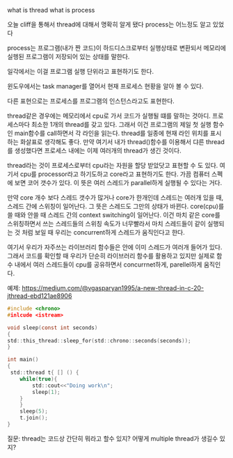 what is thread
what is process

오늘 cliff을 통해서 thread에 대해서 명확히 알게 됐다
process는 어느정도 알고 있었다

process는 프로그램(내가 짠 코드)이 하드디스크로부터 실행상태로 변환되서
메모리에 실헹된 프로그램이 저장되어 있는 상태를 말한다.

일각에서는 이걸 프로그램 실행 단위라고 표현하기도 한다.

윈도우에서는 task manager를 열어서 현재 프로세스 현황을 알아 볼 수 있다.

다른 표현으로는 프로세스를 프로그램의 인스턴스라고도 표현한다.


thread같은 경우에는 메모리에서 cpu로 가서 코드가 실행될 떄를 말하는 것아디.
프로세스마다 최소한 1개의 thread를 갖고 있다. 그래서 이건 프로그램의 제일 첫 실행 함수인 
main함수를 call하면서 각 라인을 읽는다.
thread를 일종에 현재 라인 위치를 표시하는 화살표로 생각해도 좋다.
만약 여기서 내가 thread()함수를 이용해서 댜른 thread를 생성했다면
프로세스 내에는 이제 여러개의 thread가 생긴 것이다.

thread라는 것이 프로세스로부터 cpu라는 자원을 할당 받았닷고 표현할 수 도 있다.
여기서 cpu를 processor라고 하기도하고 core라고 표현하기도 한다.
가끔 컴퓨터 스펙에 보면 코어 갯수가 있다. 이 뜻은 여러 스레드가 parallel하게 실행될 수 있다는 거다.

만약 core 개수 보다 스레드 갯수가 많거나 core가 한개인데 스레드는 여러개 있을 때,
스레드 간에 스위칭이 일어난다. 그 뜻은 스레드도 그만의 상태가 바뀐다.
core(cpu)를 쓸 때와 안쓸 때 스레드 간의 context switching이 일어난다.
이건 마치 같은 core를 스위칭하면서 쓰는 스레드들의 스위칭 속도가 너무빨라서 마치 스레드들이 같이 실행되는 것 처럼 보일 때
우리는 concurrent하게 스레드가 움직인다고 한다. 

여기서 우리가 자주쓰는 라이브러리 함수들은 안에 이미 스레드가 여러개 들어가 있다.
그래서 코드를 확인할 때 우리가 단순히 라이브러리 함수를 활용하고 있지만
실제로 함수 내에서 여러 스레드들이 cpu를 공유하면서 concurrnet하게, parellel하게 움직인다.

예제:
https://medium.com/@vgasparyan1995/a-new-thread-in-c-20-jthread-ebd121ae8906
```c
#include <chrono>
#inlcude <istream>

void sleep(const int seconds)
{
std::this_thread::sleep_for(std::chrono::seconds(seconds));
}

int main()
{
 std::thread t{ [] () {
    while(true){
        std::cout<<"Doing work\n";
        sleep(1);
    }
    }
    sleep(5);
    t.join();
}
```

질문:
thread는 코드상 간단히 뭐라고 할수 있지?
어떻게 multiple thread가 생길수 있지?